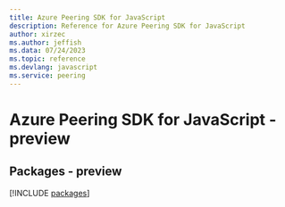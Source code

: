 ```yaml
---
title: Azure Peering SDK for JavaScript
description: Reference for Azure Peering SDK for JavaScript
author: xirzec
ms.author: jeffish
ms.data: 07/24/2023
ms.topic: reference
ms.devlang: javascript
ms.service: peering
---
```

# Azure Peering SDK for JavaScript - preview
## Packages - preview
[!INCLUDE [packages](peering-index.md)]